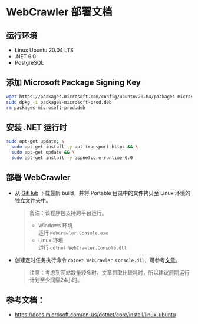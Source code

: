 # WebCrawler 部署文档

## 运行环境
- Linux Ubuntu 20.04 LTS
- .NET 6.0
- PostgreSQL

## 添加 Microsoft Package Signing Key
```Bash
wget https://packages.microsoft.com/config/ubuntu/20.04/packages-microsoft-prod.deb -O packages-microsoft-prod.deb
sudo dpkg -i packages-microsoft-prod.deb
rm packages-microsoft-prod.deb
```

## 安装 .NET 运行时
```Bash
sudo apt-get update; \
  sudo apt-get install -y apt-transport-https && \
  sudo apt-get update && \
  sudo apt-get install -y aspnetcore-runtime-6.0
```

## 部署 WebCrawler

- 从 [GitHub](https://github.com/alexchx/WebCrawler/tree/master/Build) 下载最新 build，并将 Portable 目录中的文件拷贝至 Linux 环境的独立文件夹中。
  > 备注：该程序包支持跨平台运行。
  > - Windows 环境\
      运行 `WebCrawler.Console.exe`
  > - Linux 环境\
      运行 `dotnet WebCrawler.Console.dll`
- 创建定时任务执行命令 `dotnet WebCrawler.Console.dll`，可参考[文章](https://ubuntuhandbook.org/index.php/2021/05/create-schedule-tasks-ubuntu-daily-weekly-monthly-job/)。
  > 注意：考虑到网站数量较多时，文章抓取比较耗时，所以建议前期运行计划至少间隔24小时。

## 参考文档：
- https://docs.microsoft.com/en-us/dotnet/core/install/linux-ubuntu
